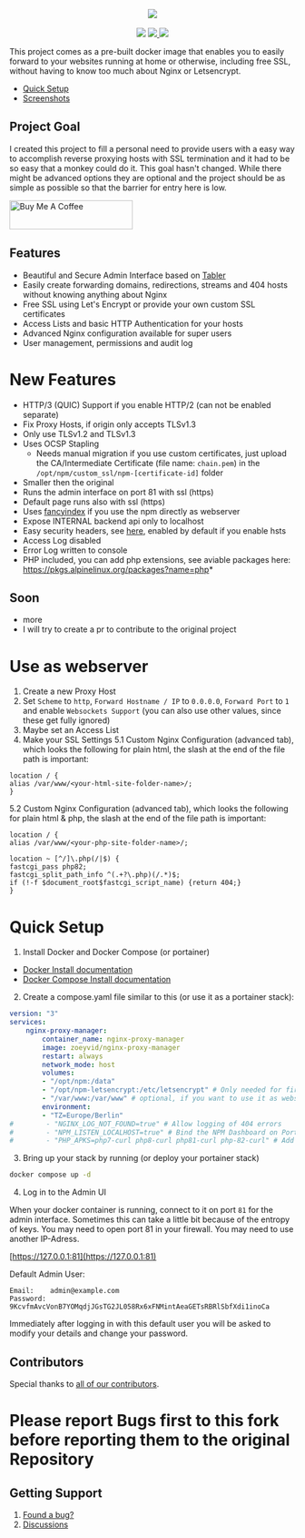 <p align="center">
	<img src="https://nginxproxymanager.com/github.png">
	<br><br>
	<img src="https://img.shields.io/badge/version-2.9.19+-green.svg?style=for-the-badge">
	<a href="https://hub.docker.com/r/zoeyvid/nginx-proxy-manager">
		<img src="https://img.shields.io/docker/stars/zoeyvid/nginx-proxy-manager.svg?style=for-the-badge">
	</a>
	<a href="https://hub.docker.com/r/zoeyvid/nginx-proxy-manager">
		<img src="https://img.shields.io/docker/pulls/zoeyvid/nginx-proxy-manager.svg?style=for-the-badge">
	</a>
</p>


This project comes as a pre-built docker image that enables you to easily forward to your websites
running at home or otherwise, including free SSL, without having to know too much about Nginx or Letsencrypt.

- [Quick Setup](#quick-setup)
- [Screenshots](https://nginxproxymanager.com/screenshots)


## Project Goal

I created this project to fill a personal need to provide users with a easy way to accomplish reverse
proxying hosts with SSL termination and it had to be so easy that a monkey could do it. This goal hasn't changed.
While there might be advanced options they are optional and the project should be as simple as possible
so that the barrier for entry here is low.

<a href="https://www.buymeacoffee.com/jc21" target="_blank"><img src="http://public.jc21.com/github/by-me-a-coffee.png" alt="Buy Me A Coffee" style="height: 51px !important;width: 217px !important;" ></a>


## Features

- Beautiful and Secure Admin Interface based on [Tabler](https://tabler.github.io/)
- Easily create forwarding domains, redirections, streams and 404 hosts without knowing anything about Nginx
- Free SSL using Let's Encrypt or provide your own custom SSL certificates
- Access Lists and basic HTTP Authentication for your hosts
- Advanced Nginx configuration available for super users
- User management, permissions and audit log


# New Features

- HTTP/3 (QUIC) Support if you enable HTTP/2 (can not be enabled separate)
- Fix Proxy Hosts, if origin only accepts TLSv1.3
- Only use TLSv1.2 and TLSv1.3
- Uses OCSP Stapling
  - Needs manual migration if you use custom certificates, just upload the CA/Intermediate Certificate (file name: `chain.pem`) in the `/opt/npm/custom_ssl/npm-[certificate-id]` folder
- Smaller then the original
- Runs the admin interface on port 81 with ssl (https)
- Default page runs also with ssl (https)
- Uses [fancyindex](https://gitHub.com/Naereen/Nginx-Fancyindex-Theme) if you use the npm directly as webserver
- Expose INTERNAL backend api only to localhost
- Easy security headers, see [here](https://github.com/GetPageSpeed/ngx_security_headers), enabled by default if you enable hsts
- Access Log disabled
- Error Log written to console
- PHP included, you can add php extensions, see aviable packages here: https://pkgs.alpinelinux.org/packages?name=php*

## Soon
- more
- I will try to create a pr to contribute to the original project

# Use as webserver

1. Create a new Proxy Host
2. Set `Scheme` to `http`, `Forward Hostname / IP` to `0.0.0.0`, `Forward Port` to `1` and enable `Websockets Support` (you can also use other values, since these get fully ignored)
3. Maybe set an Access List
4. Make your SSL Settings
5.1 Custom Nginx Configuration (advanced tab), which looks the following for plain html, the slash at the end of the file path is important:
```
location / {
alias /var/www/<your-html-site-folder-name>/;
}
```
5.2 Custom Nginx Configuration (advanced tab), which looks the following for plain html & php, the slash at the end of the file path is important:
```
location / {
alias /var/www/<your-php-site-folder-name>/;

location ~ [^/]\.php(/|$) {
fastcgi_pass php82;
fastcgi_split_path_info ^(.+?\.php)(/.*)$;
if (!-f $document_root$fastcgi_script_name) {return 404;}
}
```

# Quick Setup

1. Install Docker and Docker Compose (or portainer)

- [Docker Install documentation](https://docs.docker.com/engine)
- [Docker Compose Install documentation](https://docs.docker.com/compose/install/linux)

2. Create a compose.yaml file similar to this (or use it as a portainer stack):

```yml
version: "3"
services:
    nginx-proxy-manager:
        container_name: nginx-proxy-manager
        image: zoeyvid/nginx-proxy-manager
        restart: always
        network_mode: host
        volumes:
        - "/opt/npm:/data"
        - "/opt/npm-letsencrypt:/etc/letsencrypt" # Only needed for first time migration from original nginx-proxy-manager to this fork
        - "/var/www:/var/www" # optional, if you want to use it as webserver for html
        environment:
        - "TZ=Europe/Berlin"
#        - "NGINX_LOG_NOT_FOUND=true" # Allow logging of 404 errors
#        - "NPM_LISTEN_LOCALHOST=true" # Bind the NPM Dashboard on Port 81 only to localhost
#        - "PHP_APKS=php7-curl php8-curl php81-curl php-82-curl" # Add php extensions, see aviable packages here: https://pkgs.alpinelinux.org/packages?name=php*
```

3. Bring up your stack by running (or deploy your portainer stack)
```bash
docker compose up -d
```

4. Log in to the Admin UI

When your docker container is running, connect to it on port `81` for the admin interface.
Sometimes this can take a little bit because of the entropy of keys.
You may need to open port 81 in your firewall.
You may need to use another IP-Adress.

[https://127.0.0.1:81](https://127.0.0.1:81)

Default Admin User:
```
Email:    admin@example.com
Password: 9KcvfmAvcVonB7YOMqdjJGsTG2JL058Rx6xFNMintAeaGETsRBRlSbfXdi1inoCa
```

Immediately after logging in with this default user you will be asked to modify your details and change your password.


## Contributors

Special thanks to [all of our contributors](https://github.com/NginxProxyManager/nginx-proxy-manager/graphs/contributors).


# Please report Bugs first to this fork before reporting them to the original Repository

## Getting Support

1. [Found a bug?](https://github.com/ZoeyVid/nginx-proxy-manager/issues)
2. [Discussions](https://github.com/ZoeyVid/nginx-proxy-manager/discussions)
<!---
3. [Development Gitter](https://gitter.im/nginx-proxy-manager/community)
4. [Reddit](https://reddit.com/r/nginxproxymanager)
--->
